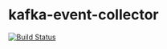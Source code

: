 # kafka-event-collector

[![Build Status](https://www.travis-ci.org/sysco-middleware/kafka-event-collector.svg?branch=master)](https://www.travis-ci.org/sysco-middleware/kafka-event-collector)
